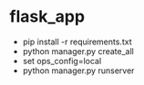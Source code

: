 # flask_app

* pip install -r requirements.txt
* python manager.py create_all
* set ops_config=local
* python manager.py runserver
